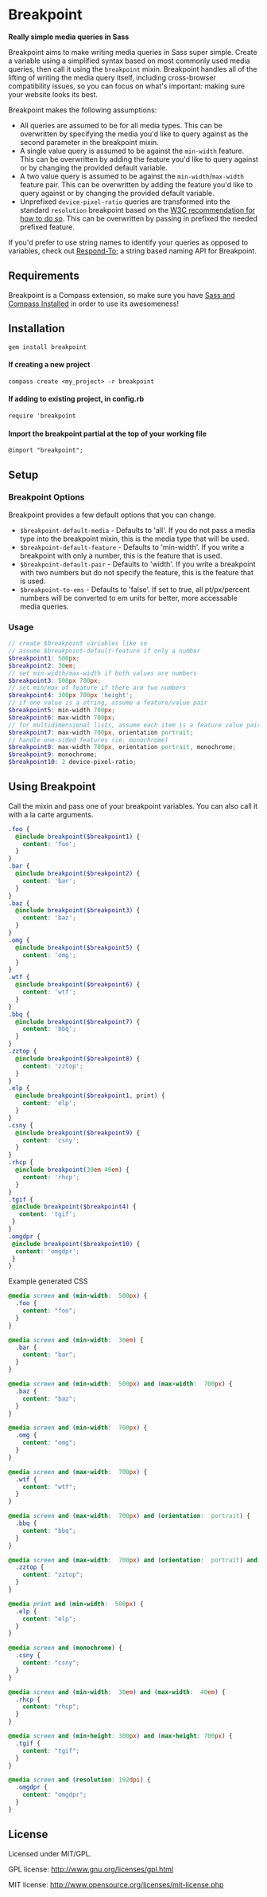 # Breakpoint #

**Really simple media queries in Sass**

Breakpoint aims to make writing media queries in Sass super simple. Create a variable using a simplified syntax based on most commonly used media queries, then call it using the `breakpoint` mixin.  Breakpoint handles all of the lifting of writing the media query itself, including cross-browser compatibility issues, so you can focus on what's important: making sure your website looks its best.

Breakpoint makes the following assumptions:

* All queries are assumed to be for all media types. This can be overwritten by specifying the media you'd like to query against as the second parameter in the breakpoint mixin.
* A single value query is assumed to be against the `min-width` feature. This can be overwritten by adding the feature you'd like to query against or by changing the provided default variable.
* A two value query is assumed to be against the `min-width`/`max-width` feature pair. This can be overwritten by adding the feature you'd like to query against or by changing the provided default variable.
* Unprefixed `device-pixel-ratio` queries are transformed into the standard `resolution` breakpoint based on the [W3C recommendation for how to do so](http://www.w3.org/blog/CSS/2012/06/14/unprefix-webkit-device-pixel-ratio/). This can be overwritten by passing in prefixed the needed prefixed feature.

If you'd prefer to use string names to identify your queries as opposed to variables, check out [Respond-To](https://github.com/snugug/respond-to); a string based naming API for Breakpoint.

## Requirements

Breakpoint is a Compass extension, so make sure you have [Sass and Compass Installed](http://compass-style.org/install/) in order to use its awesomeness!

## Installation

`gem install breakpoint`

#### If creating a new project
`compass create <my_project> -r breakpoint`

#### If adding to existing project, in config.rb
`require 'breakpoint`

#### Import the breakpoint partial at the top of your working file
`@import "breakpoint";`

## Setup

### Breakpoint Options

Breakpoint provides a few default options that you can change.

* `$breakpoint-default-media` - Defaults to 'all'. If you do not pass a media type into the breakpoint mixin, this is the media type that will be used.
* `$breakpoint-default-feature` - Defaults to 'min-width'. If you write a breakpoint with only a number, this is the feature that is used.
* `$breakpoint-default-pair` - Defaults to 'width'. If you write a breakpoint with two numbers but do not specify the feature, this is the feature that is used.
* `$breakpoint-to-ems` - Defaults to 'false'. If set to true, all pt/px/percent numbers will be converted to em units for better, more accessable media queries.

### Usage


```scss
// create $breakpoint variables like so
// assume $breakpoint-default-feature if only a number
$breakpoint1: 500px;
$breakpoint2: 30em;
// set min-width/max-width if both values are numbers
$breakpoint3: 500px 700px;
// set min/max of feature if there are two numbers
$breakpoint4: 300px 700px 'height';
// if one value is a string, assume a feature/value pair
$breakpoint5: min-width 700px;
$breakpoint6: max-width 700px;
// for multidimensional lists, assume each item is a feature value pair
$breakpoint7: max-width 700px, orientation portrait;
// handle one-sided features (ie. monochrome)
$breakpoint8: max-width 700px, orientation portrait, monochrome;
$breakpoint9: monochrome;
$breakpoint10: 2 device-pixel-ratio;
```


## Using Breakpoint

Call the mixin and pass one of your breakpoint variables. You can also call it with a la carte arguments.

```scss
.foo {
  @include breakpoint($breakpoint1) {
    content: 'foo';
  }
}
.bar {
  @include breakpoint($breakpoint2) {
    content: 'bar';
  }
}
.baz {
  @include breakpoint($breakpoint3) {
    content: 'baz';
  }
}
.omg {
  @include breakpoint($breakpoint5) {
    content: 'omg';
  }
}
.wtf {
  @include breakpoint($breakpoint6) {
    content: 'wtf';
  }
}
.bbq {
  @include breakpoint($breakpoint7) {
    content: 'bbq';
  }
}
.zztop {
  @include breakpoint($breakpoint8) {
    content: 'zztop';
  }
}
.elp {
  @include breakpoint($breakpoint1, print) {
    content: 'elp';
  }
}
.csny {
  @include breakpoint($breakpoint9) {
    content: 'csny';
  }
}
.rhcp {
  @include breakpoint(30em 40em) {
    content: 'rhcp';
  }
}
.tgif {
 @include breakpoint($breakpoint4) {
   content: 'tgif';
 }
}
.omgdpr {
 @include breakpoint($breakpoint10) {
  content: 'omgdpr';
 }
}
```

Example generated CSS

```css
@media screen and (min-width:  500px) {
  .foo {
    content: "foo";
  }
}

@media screen and (min-width:  30em) {
  .bar {
    content: "bar";
  }
}

@media screen and (min-width:  500px) and (max-width:  700px) {
  .baz {
    content: "baz";
  }
}

@media screen and (min-width:  700px) {
  .omg {
    content: "omg";
  }
}

@media screen and (max-width:  700px) {
  .wtf {
    content: "wtf";
  }
}

@media screen and (max-width:  700px) and (orientation:  portrait) {
  .bbq {
    content: "bbq";
  }
}

@media screen and (max-width:  700px) and (orientation:  portrait) and (monochrome) {
  .zztop {
    content: "zztop";
  }
}

@media print and (min-width:  500px) {
  .elp {
    content: "elp";
  }
}

@media screen and (monochrome) {
  .csny {
    content: "csny";
  }
}

@media screen and (min-width:  30em) and (max-width:  40em) {
  .rhcp {
    content: "rhcp";
  }
}

@media screen and (min-height: 300px) and (max-height: 700px) {
  .tgif {
    content: "tgif";
  }
}

@media screen and (resolution: 192dpi) {
  .omgdpr {
    content: "omgdpr";
  }
}
```

## License

Licensed under MIT/GPL.

GPL license:
http://www.gnu.org/licenses/gpl.html

MIT license:
http://www.opensource.org/licenses/mit-license.php